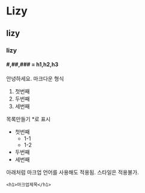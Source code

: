 # Lizy
## lizy
### lizy
####  #,##,### = h1,h2,h3
안녕하세요. 마크다운 형식 
1. 첫번째
2. 두번째
3. 세번째

목록만들기 *로 표시

* 첫번째
  * 1-1
  * 1-2  
* 두번째
* 세번째

아래처럼 마크업 언어를 사용해도 적용됨.
스타일은 적용불가.

```<h1>마크업제목</h1>```



